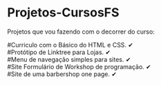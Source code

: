 # Projetos-CursosFS

Projetos que vou fazendo com o decorrer  do curso:

#Curriculo com o Básico do HTML e CSS. ✔
<br>
#Protótipo de Linktree para Lojas. ✔
<br>
#Menu de navegação simples para sites. ✔
<br>
#Site Formulário de Workshop de programação. ✔ 
<br>
#Site de uma barbershop one page. ✔ 
